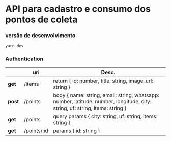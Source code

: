 # API para cadastro e consumo dos pontos de coleta

### versão de desenvolvimento 
```bash
yarn dev
```
### Authentication

|            | uri                       | Desc. |
| ---------- | ------------------------- | ----- |
| **get**    | /items                    |    return { id: number, title: string, image_url: string }   |
| **post**   | /points                   |    body { name: string, email: string, whatsapp: number, latitude: number, longitude, city: string, uf: string, items: string    }  |
| **get**    | /points                   |    query params { city: string, uf: string, items: string }    |
| **get**    | /points/:id               |    params { id: string }  |
